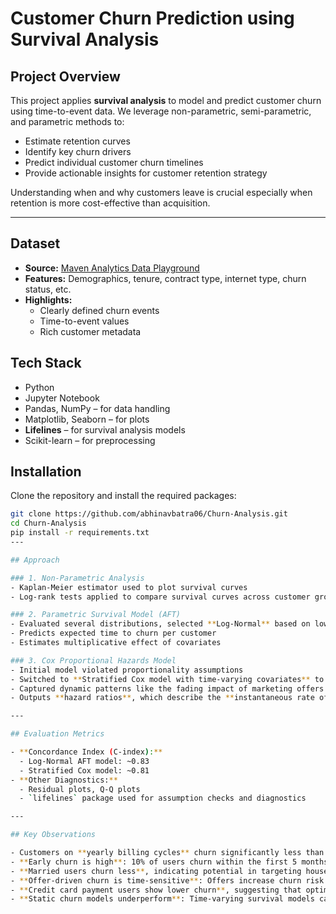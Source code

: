 
# Customer Churn Prediction using Survival Analysis

## Project Overview
This project applies **survival analysis** to model and predict customer churn using time-to-event data. We leverage non-parametric, semi-parametric, and parametric methods to:

- Estimate retention curves  
- Identify key churn drivers  
- Predict individual customer churn timelines  
- Provide actionable insights for customer retention strategy  

Understanding when and why customers leave is crucial especially when retention is more cost-effective than acquisition.

---

## Dataset
- **Source:** [Maven Analytics Data Playground](https://www.mavenanalytics.io/data-playground?search=churn)  
- **Features:** Demographics, tenure, contract type, internet type, churn status, etc.  
- **Highlights:**
  - Clearly defined churn events
  - Time-to-event values
  - Rich customer metadata
 
## Tech Stack

- Python  
- Jupyter Notebook  
- Pandas, NumPy – for data handling  
- Matplotlib, Seaborn – for plots  
- **Lifelines** – for survival analysis models  
- Scikit-learn – for preprocessing    

## Installation

Clone the repository and install the required packages:

```bash
git clone https://github.com/abhinavbatra06/Churn-Analysis.git
cd Churn-Analysis
pip install -r requirements.txt
---

## Approach

### 1. Non-Parametric Analysis
- Kaplan-Meier estimator used to plot survival curves  
- Log-rank tests applied to compare survival curves across customer groups (e.g., gender, marital status)

### 2. Parametric Survival Model (AFT)
- Evaluated several distributions, selected **Log-Normal** based on lowest AIC  
- Predicts expected time to churn per customer  
- Estimates multiplicative effect of covariates

### 3. Cox Proportional Hazards Model
- Initial model violated proportionality assumptions  
- Switched to **Stratified Cox model with time-varying covariates** to handle changing effects over time  
- Captured dynamic patterns like the fading impact of marketing offers  
- Outputs **hazard ratios**, which describe the **instantaneous rate of churn** relative to a baseline group 

---

## Evaluation Metrics

- **Concordance Index (C-index):**
  - Log-Normal AFT model: ~0.83  
  - Stratified Cox model: ~0.81  
- **Other Diagnostics:**
  - Residual plots, Q-Q plots  
  - `lifelines` package used for assumption checks and diagnostics

---

## Key Observations

- Customers on **yearly billing cycles** churn significantly less than those on monthly plans. Incentivizing longer-term plans can improve retention.
- **Early churn is high**: 10% of users churn within the first 5 months. Improving onboarding and early engagement is critical.
- **Married users churn less**, indicating potential in targeting household plans or bundled services.
- **Offer-driven churn is time-sensitive**: Offers increase churn risk initially, but risk decreases over time. Offer timing and targeting should be optimized.
- **Credit card payment users show lower churn**, suggesting that optimizing for convenience in billing can aid retention.
- **Static churn models underperform**: Time-varying survival models capture churn patterns more accurately, supporting more precise intervention timing.




